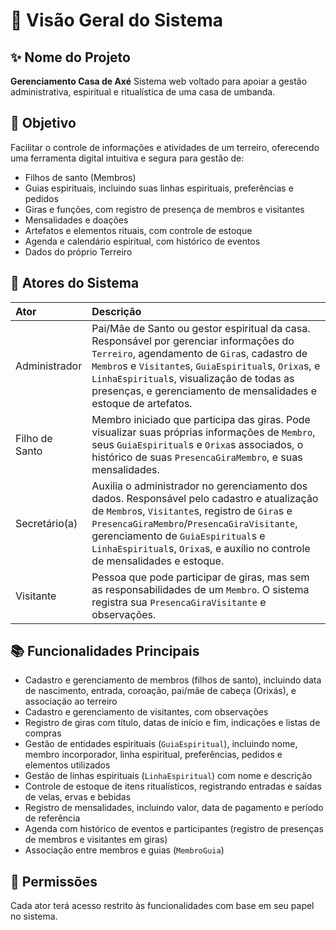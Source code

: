 # 📖 Visão Geral do Sistema

## ✨ Nome do Projeto

**Gerenciamento Casa de Axé**
Sistema web voltado para apoiar a gestão administrativa, espiritual e ritualística de uma casa de umbanda.

## 🎯 Objetivo

Facilitar o controle de informações e atividades de um terreiro, oferecendo uma ferramenta digital intuitiva e segura para gestão de:

- Filhos de santo (Membros)
- Guias espirituais, incluindo suas linhas espirituais, preferências e pedidos
- Giras e funções, com registro de presença de membros e visitantes
- Mensalidades e doações
- Artefatos e elementos rituais, com controle de estoque
- Agenda e calendário espiritual, com histórico de eventos
- Dados do próprio Terreiro

## 👥 Atores do Sistema

| Ator           | Descrição                                                                                                                                                                                                                                                                                                                                                                                                                    |
| :------------- | :--------------------------------------------------------------------------------------------------------------------------------------------------------------------------------------------------------------------------------------------------------------------------------------------------------------------------------------------------------------------------------------------------------------------------- |
| Administrador  | Pai/Mãe de Santo ou gestor espiritual da casa. Responsável por gerenciar informações do `Terreiro`, agendamento de `Gira`s, cadastro de `Membro`s e `Visitante`s, `GuiaEspiritual`s, `Orixa`s, e `LinhaEspiritual`s, visualização de todas as presenças, e gerenciamento de mensalidades e estoque de artefatos.                                                                                                               |
| Filho de Santo | Membro iniciado que participa das giras. Pode visualizar suas próprias informações de `Membro`, seus `GuiaEspiritual`s e `Orixa`s associados, o histórico de suas `PresencaGiraMembro`, e suas mensalidades.                                                                                                                                                                                                            |
| Secretário(a)  | Auxilia o administrador no gerenciamento dos dados. Responsável pelo cadastro e atualização de `Membro`s, `Visitante`s, registro de `Gira`s e `PresencaGiraMembro`/`PresencaGiraVisitante`, gerenciamento de `GuiaEspiritual`s e `LinhaEspiritual`s, `Orixa`s, e auxílio no controle de mensalidades e estoque.                                                                                                 |
| Visitante      | Pessoa que pode participar de giras, mas sem as responsabilidades de um `Membro`. O sistema registra sua `PresencaGiraVisitante` e observações.                                                                                                                                                                                                                                                                     |

## 📚 Funcionalidades Principais

- Cadastro e gerenciamento de membros (filhos de santo), incluindo data de nascimento, entrada, coroação, pai/mãe de cabeça (Orixás), e associação ao terreiro
- Cadastro e gerenciamento de visitantes, com observações
- Registro de giras com título, datas de início e fim, indicações e listas de compras
- Gestão de entidades espirituais (`GuiaEspiritual`), incluindo nome, membro incorporador, linha espiritual, preferências, pedidos e elementos utilizados
- Gestão de linhas espirituais (`LinhaEspiritual`) com nome e descrição
- Controle de estoque de itens ritualísticos, registrando entradas e saídas de velas, ervas e bebidas
- Registro de mensalidades, incluindo valor, data de pagamento e período de referência
- Agenda com histórico de eventos e participantes (registro de presenças de membros e visitantes em giras)
- Associação entre membros e guias (`MembroGuia`)

## 🔐 Permissões

Cada ator terá acesso restrito às funcionalidades com base em seu papel no sistema.